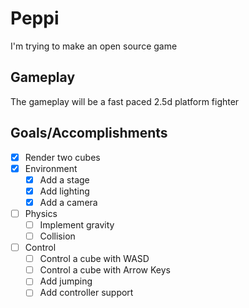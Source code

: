 # Peppi

I'm trying to make an open source game

## Gameplay

The gameplay will be a fast paced 2.5d platform fighter

## Goals/Accomplishments

- [x] Render two cubes
- [x] Environment
  - [x] Add a stage
  - [x] Add lighting
  - [x] Add a camera
- [ ] Physics
  - [ ] Implement gravity
  - [ ] Collision
- [ ] Control
  - [ ] Control a cube with WASD
  - [ ] Control a cube with Arrow Keys
  - [ ] Add jumping
  - [ ] Add controller support
